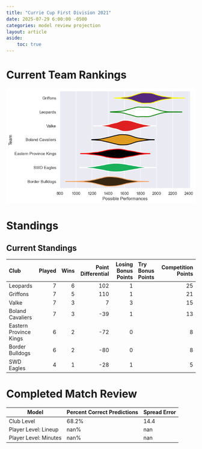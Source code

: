 ```yaml
---  
title: "Currie Cup First Division 2021"  
date: 2025-07-29 6:00:00 -0500  
categories: model review projection  
layout: article  
aside:  
    toc: true  
---
```

# Current Team Rankings


![Club Rankings](plots/rankings_Currie_Cup_First_Division_2021.png)
# Standings

## Current Standings


| Club                   |   Played |   Wins |   Point Differential |   Losing Bonus Points | Try Bonus Points   |   Competition Points |
|:-----------------------|---------:|-------:|---------------------:|----------------------:|:-------------------|---------------------:|
| Leopards               |        7 |      6 |                  102 |                     1 |                    |                   25 |
| Griffons               |        7 |      5 |                  110 |                     1 |                    |                   21 |
| Valke                  |        7 |      3 |                    7 |                     3 |                    |                   15 |
| Boland Cavaliers       |        7 |      3 |                  -39 |                     1 |                    |                   13 |
| Eastern Province Kings |        6 |      2 |                  -72 |                     0 |                    |                    8 |
| Border Bulldogs        |        6 |      2 |                  -80 |                     0 |                    |                    8 |
| SWD Eagles             |        4 |      1 |                  -28 |                     1 |                    |                    5 |



# Completed Match Review


| Model | Percent Correct Predictions | Spread Error |
| ------ | ------ | ------ |
| Club Level | 68.2% | 14.4 |
| Player Level: Lineup | nan% | nan |
| Player Level: Minutes | nan% | nan |


